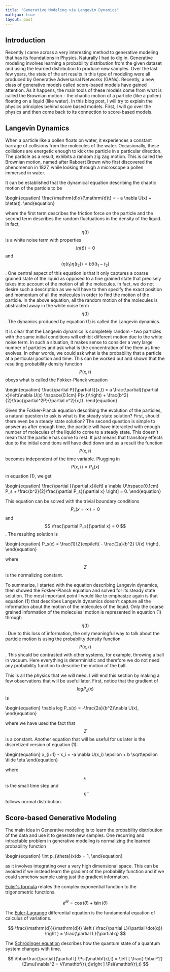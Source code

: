 ```yaml
---
title: "Generative Modeling via Langevin Dynamics"
mathjax: true
layout: post
---
```


## Introduction

Recently I came across a very interesting method to generative modeling that has its foundations in Physics. Naturally I had to dig in. Generative modeling involves learning a probability distribution from the given dataset and using the learned distribution to produce new samples. Over the last few years, the state of the art results in this type of modeling were all produced by Generative Adversarial Networks (GANs). Recently, a new class of generative models called score-based models have gained attention. As it happens, the main tools of these models come from what is called the Brownian motion - the chaotic motion of a particle (like a pollen) floating on a liquid (like water). In this blog post, I will try to explain the physics principles behind score based models. First, I will go over the physics and then come back to its connection to score-based models.

## Langevin Dynamics

When a particle like a pollen floats on water, it experiences a constant barrage of collisions from the molecules of the water. Occasionally, these collisions are energetic enough to kick the particle in a particular direction. The particle as a result, exhibits a random zig zag motion. This is called the Brownian motion, named after Raboert Brown who first discovered the phenomenon in 1827, while looking through a microscope a pollen immersed in water.


It can be established that the dynamical equation describing the chaotic motion of the particle to be

\begin{equation}
   \frac{\mathrm{d}x}{\mathrm{d}t} = - a \nabla U(x) + b\eta(t).
\end{equation}

where the first term describes the friction force on the particle and the second term describes the random fluctuations in the density of the liquid. In fact, $$\eta(t)$$ is a white noise term with properties $$\langle \eta (t) \rangle = 0$$ and $$\langle \eta (t_1) \eta (t_2) \rangle = b \delta(t_1-t_2)$$. One central aspect of this equation is that it only captures a coarse grained state of the liquid as opposed to a fine grained state that precisely takes into account of the motion of all the molecules. In fact, we do not desire such a description as we will have to then specify the exact position and momentum of all the molecules in order to find the motion of the particle. In the above equation, all the random motion of the molecules is abstracted away in the white noise term $$\eta(t)$$. The dynamics produced by equation (1) is called the Langevin dynamics.

It is clear that the Langevin dynamics is completely random - two particles with the same initial conditions will exhibit different motion due to the white noise term. In such a situation, it makes sense to consider a very large number of particles and ask what is the concentration of the them as time evolves. In other words, we could ask what is the probability that a particle at a perticular position and time. This can be worked out and shown that the resulting probability density function $$P(x,t)$$ obeys what is called the Fokker-Planck wquation

\begin{equation}
   \frac{\partial P}{\partial t}(x,t) =  a \frac{\partial}{\partial x}\left(\nabla U(x) \hspace{0.1cm} P(x,t)\right) + \frac{b^2}{2}\frac{\partial^2P}{\partial x^2}(x,t).
\end{equation}

Given the Fokker-Planck equation describing the evolution of the particles, a natural question to ask is what is the steady state solution? First, should there even be a steady state solution? The second question is simple to answer as after enough time, the particle will have interacted with enough number of molecules of the liquid to come to a steady state. This doesn't mean that the particle has come to rest. It just means that transitory effects due to the initial conditions will have died down and as a result the function $$P(x,t)$$ becomes independent of the time variable. Plugging in $$P(x,t) = P_s(x)$$ in equation (1), we get

\begin{equation}
   \frac{\partial }{\partial x}\left[ a \nabla U\hspace{0.1cm} P_s + \frac{b^2}{2}\frac{\partial P_s}{\partial x} \right] =  0.
\end{equation}

This equation can be solved with the trivial boundary conditions $$P_s(x=\infty) = 0$$ and $$ \frac{\partial P_s}{\partial x} = 0 $$. The resulting solution is

\begin{equation}
   P_s(x) = \frac{1}{Z}exp\left( - \frac{2a}{b^2} U(x) \right),
\end{equation}

where $$ Z $$ is the normalizing constant. 

To summarize, I started with the equation describing Langevin dynamics, then showed the Fokker-Planck equation and solved for its steady state solution. The most important point I would like to emphasize again is that equation (1) that describes Langevin dynamics doesn't capture all the information about the motion of the molecules of the liquid. Only the coarse grained information of the molecules' motion is represented in equation (1) through $$\eta(t)$$. Due to this loss of information, the only meaningful way to talk about the particle motion is using the probability density function $$P(x,t)$$. This should be contrasted with other systems, for example, throwing a ball in vacuum. Here everything is deterministic and therefore we do not need any probability function to describe the motion of the ball.

This is all the physics that we will need. I will end this section by making a few observations that will be useful later. First, notice that the gradient of $$log P_s(x)$$ is

\begin{equation}
   \nabla log P_s(x) = -\frac{2a}{b^2}\nabla U(x),
\end{equation}

where we have used the fact that $$Z$$ is a constant. Another equation that will be useful for us later is the discretized version of equation (1):

\begin{equation}
   x_{i+1} - x_i = -a \nabla U(x_i) \epsilon + b \sqrt\epsilon \tilde \eta
\end{equation}

where $$\epsilon$$ is the small time step and $$\tilde\eta$$ follows normal distribution.

## Score-based Generative Modeling

The main idea in Generative modeling is to learn the probability distribution of the data and use it to generate new samples. One recurring and intractable problem in generative modeling is normalizing the learned probability function

\begin{equation}
   \int p_{\theta}(x)dx = 1,
\end{equation}

as it involves integrating over a very high dimensional space. This can be avoided if we instead learn the gradient of the probability function and if we could somehow sample using just the gradient information. 

[Euler's formula](https://en.wikipedia.org/wiki/Euler%27s_formula) relates the  complex exponential function to the trigonometric functions.

$$ e^{i\theta}=\cos(\theta)+i\sin(\theta) $$

The [Euler-Lagrange](https://en.wikipedia.org/wiki/Lagrangian_mechanics) differential equation is the fundamental equation of calculus of variations.

$$ \frac{\mathrm{d}}{\mathrm{d}t} \left ( \frac{\partial L}{\partial \dot{q}} \right ) = \frac{\partial L}{\partial q} $$

The [Schrödinger equation](https://en.wikipedia.org/wiki/Schr%C3%B6dinger_equation) describes how the quantum state of a quantum system changes with time.

$$ i\hbar\frac{\partial}{\partial t} \Psi(\mathbf{r},t) = \left [ \frac{-\hbar^2}{2\mu}\nabla^2 + V(\mathbf{r},t)\right ] \Psi(\mathbf{r},t) $$
